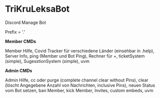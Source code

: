 # TriKruLeksaBot
Discord Manage Bot

Prefix = '.'

**Member CMDs**

Member Hilfe, 
Covid Tracker für verschiedene Länder (einsehbar in .help), 
Server Info, 
ping (Member und Bot Ping), 
Rechner für +, 
ticketSystem (simple), 
SugesstionSystem (simple), 
uvm

**Admin CMDs**

Admin Hilfe, 
cc oder purge (complete channel clear without Pins), 
clear (löscht Angegebene Anzahl von Nachrichten, inclusive Pins), 
neuen Status vom Bot setzen, 
ban Member, 
kick Member, 
Invites, 
custom embeds, 
uvm

